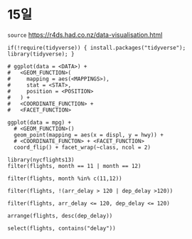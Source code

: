 # 15일

`source` https://r4ds.had.co.nz/data-visualisation.html

```
if(!require(tidyverse)) { install.packages("tidyverse"); library(tidyverse); }
```

```
# ggplot(data = <DATA>) + 
#   <GEOM_FUNCTION>(
#     mapping = aes(<MAPPINGS>),
#     stat = <STAT>, 
#     position = <POSITION>
#   ) +
#   <COORDINATE_FUNCTION> +
#   <FACET_FUNCTION>
```

```
ggplot(data = mpg) + 
  # <GEOM_FUNCTION>()
  geom_point(mapping = aes(x = displ, y = hwy)) +
  # <COORDINATE_FUNCTON> + <FACET_FUNCTION>
  coord_flip() + facet_wrap(~class, ncol = 2)
```

```
library(nycflights13)
filter(flights, month == 11 | month == 12)
```

```
filter(flights, month %in% c(11,12))
```

```
filter(flights, !(arr_delay > 120 | dep_delay >120))
```

```
filter(flights, arr_delay <= 120, dep_delay <= 120)
```

```
arrange(flights, desc(dep_delay))
```

```
select(flights, contains("delay"))
```
